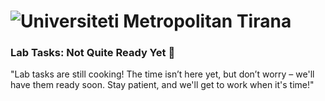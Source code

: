 # ![Universiteti Metropolitan Tirana](https://umt.edu.al/wp-content/uploads/2024/11/Universiteti-Metropolitan-Tirana.webp)


### **Lab Tasks: Not Quite Ready Yet 🚧**  
"Lab tasks are still cooking! The time isn’t here yet, but don’t worry – we'll have them ready soon. Stay patient, and we'll get to work when it's time!"

